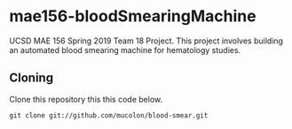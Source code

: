 # mae156-bloodSmearingMachine
UCSD MAE 156 Spring 2019 Team 18 Project. This project involves building an automated blood smearing machine for hematology studies.

Cloning
-------
Clone this repository this this code below.
```
git clone git://github.com/mucolon/blood-smear.git
```

